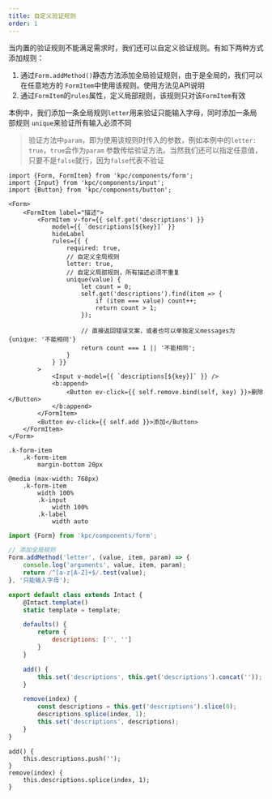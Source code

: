 ```yaml
---
title: 自定义验证规则
order: 1
---
```


当内置的验证规则不能满足需求时，我们还可以自定义验证规则。有如下两种方式添加规则：

1. 通过`Form.addMethod()`静态方法添加全局验证规则，由于是全局的，我们可以在任意地方的
`FormItem`中使用该规则。使用方法见API说明
2. 通过`FormItem`的`rules`属性，定义局部规则，该规则只对该`FormItem`有效

本例中，我们添加一条全局规则`letter`用来验证只能输入字母，同时添加一条局部规则
`unique`来验证所有输入必须不同

> 验证方法中`param`，即为使用该规则时传入的参数，例如本例中的`letter: true`，`true`会作为`param`
> 参数传给验证方法。当然我们还可以指定任意值，只要不是`false`就行，因为`false`代表不验证

```vdt
import {Form, FormItem} from 'kpc/components/form';
import {Input} from 'kpc/components/input';
import {Button} from 'kpc/components/button';

<Form>
    <FormItem label="描述">
        <FormItem v-for={{ self.get('descriptions') }}
            model={{ `descriptions[${key}]` }}
            hideLabel
            rules={{ {
                required: true, 
                // 自定义全局规则
                letter: true,
                // 自定义局部规则，所有描述必须不重复
                unique(value) {
                    let count = 0;
                    self.get('descriptions').find(item => {
                        if (item === value) count++;
                        return count > 1;
                    });

                    // 直接返回错误文案，或者也可以单独定义messages为{unique: '不能相同'}
                    return count === 1 || '不能相同';
                }
            } }}
        >
            <Input v-model={{ `descriptions[${key}]` }} />    
            <b:append>
                <Button ev-click={{ self.remove.bind(self, key) }}>删除</Button>
            </b:append>
        </FormItem>
        <Button ev-click={{ self.add }}>添加</Button>
    </FormItem>
</Form>
```

```styl
.k-form-item
    .k-form-item
        margin-bottom 20px

@media (max-width: 768px)
    .k-form-item
        width 100%
        .k-input
            width 100%
        .k-label
            width auto
```

```js
import {Form} from 'kpc/components/form';

// 添加全局规则
Form.addMethod('letter', (value, item, param) => {
    console.log('arguments', value, item, param);
    return /^[a-z|A-Z]+$/.test(value);
}, '只能输入字母');

export default class extends Intact {
    @Intact.template()
    static template = template;

    defaults() {
        return {
            descriptions: ['', '']
        }
    }

    add() {
        this.set('descriptions', this.get('descriptions').concat(''));
    }

    remove(index) {
        const descriptions = this.get('descriptions').slice(0);
        descriptions.splice(index, 1);
        this.set('descriptions', descriptions);
    }
}
```

```vue-methods
add() {
    this.descriptions.push('');
}
remove(index) {
    this.descriptions.splice(index, 1);
}
```
